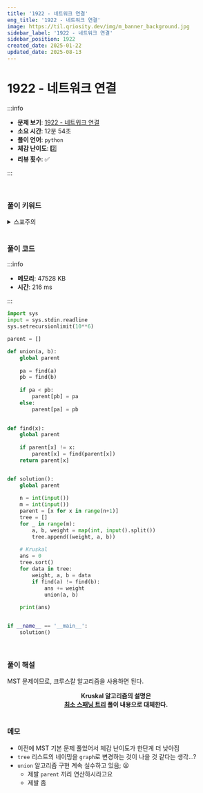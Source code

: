 ```yaml
---
title: '1922 - 네트워크 연결'
eng_title: '1922 - 네트워크 연결'
image: https://til.qriosity.dev/img/m_banner_background.jpg
sidebar_label: '1922 - 네트워크 연결'
sidebar_position: 1922
created_date: 2025-01-22
updated_date: 2025-08-13
---
```


# 1922 - 네트워크 연결

:::info

- **문제 보기**: [1922 - 네트워크 연결](https://www.acmicpc.net/problem/1922)
- **소요 시간**: 12분 54초
- **풀이 언어**: `python`
- **체감 난이도**: 2️⃣
- **리뷰 횟수**: ✅

:::

<br />

### 풀이 키워드

<details>
<summary>스포주의</summary>

`그래프` `최소스패닝트리` `유니온파인드`

</details>

<br />

### 풀이 코드

:::info

- **메모리**: 47528 KB
- **시간**: 216 ms

:::

```python
import sys
input = sys.stdin.readline
sys.setrecursionlimit(10**6)

parent = []

def union(a, b):
    global parent
    
    pa = find(a)
    pb = find(b)
    
    if pa < pb:
        parent[pb] = pa
    else:
        parent[pa] = pb
    

def find(x):
    global parent
    
    if parent[x] != x:
        parent[x] = find(parent[x])
    return parent[x]


def solution():
    global parent
    
    n = int(input())
    m = int(input())
    parent = [x for x in range(n+1)]
    tree = []
    for _ in range(m):
        a, b, weight = map(int, input().split())
        tree.append((weight, a, b))
        
    # Kruskal
    ans = 0
    tree.sort()
    for data in tree:
        weight, a, b = data
        if find(a) != find(b):
            ans += weight
            union(a, b)
            
    print(ans)


if __name__ == '__main__':
    solution()
```

<br />

### 풀이 해설

MST 문제이므로, 크루스칼 알고리즘을 사용하면 된다.

<center>
<span style={{fontSize:"28px"}}>
<b>Kruskal 알고리즘의 설명은</b><br />
<b><a href="http://til.qriosity.dev/featured/ps/boj/1197">최소 스패닝 트리</a> 풀이 내용으로 대체한다.</b>
</span>
</center>
<br />

### 메모
- 이전에 MST 기본 문제 풀었어서 체감 난이도가 한단계 더 낮아짐
- `tree` 리스트의 네이밍을 `graph`로 변경하는 것이 나을 것 같다는 생각...?
- `union` 알고리즘 구현 계속 실수하고 있음; 😦
    - 제발 `parent` 끼리 연산하시라고요
    - 제발 좀
